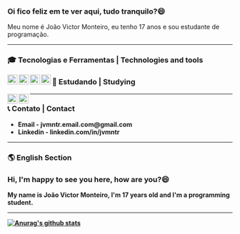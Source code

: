 <h3>
  <strong>Oi fico feliz em te ver aqui, tudo tranquilo?</strong>😄
</h3>  

<p>Meu nome é João Victor Monteiro, eu tenho 17 anos e sou estudante de programação. </p>

---

<h3>
  🎓 Tecnologias e Ferramentas | Technologies and tools
</h3>

  <img height="22" width="22" src="https://cdn.jsdelivr.net/npm/simple-icons@v3/icons/visualstudiocode.svg" alt="Visual Studio Code Icon" align="left"/>
  <img height="22" width="22" src="https://cdn.jsdelivr.net/npm/simple-icons@v3/icons/html5.svg" alt="HTML Icon" align="left"/>
  <img height="22" width="22" src="https://cdn.jsdelivr.net/npm/simple-icons@v3/icons/css3.svg" alt="CSS Icon" align="left"/>
  <img height="22" width="22" src="https://cdn.jsdelivr.net/npm/simple-icons@v3/icons/javascript.svg" alt="Javascript Icon" align="left"/>


<h3>
  📖 Estudando | Studying
</h3>

  <img height="22" width="22" src="https://cdn.jsdelivr.net/npm/simple-icons@v3/icons/node-dot-js.svg" alt='Node.JS Icon' align="left"/>
  <img height="22" width="22" src="https://cdn.jsdelivr.net/npm/simple-icons@v3/icons/react.svg" alt='React Icon' align="left"/>


---

<h3>
 📞 Contato | Contact
</h3>
<ul>
  <li><strong>Email -<strong> jvmntr.email.com@gmail.com</li>
  <li><strong>Linkedin -<strong> linkedin.com/in/jvmntr</li>
</ul>

---

<h3>
 🌎 English Section
</h3>

<h3>
  <strong>Hi, I'm happy to see you here, how are you?</strong>😄
</h3>  

<p>My name is João Victor Monteiro, I'm 17 years old and I'm a programming student. </p>

---

[![Anurag's github stats](https://github-readme-stats.vercel.app/api?username=jvmntr)](https://github.com/anuraghazra/github-readme-stats)

<!--
**Jvmntr/Jvmntr** is a ✨ _special_ ✨ repository because its `README.md` (this file) appears on your GitHub profile.

Here are some ideas to get you started:

- 🔭 I’m currently working on ...
- 🌱 I’m currently learning ...
- 👯 I’m looking to collaborate on ...
- 🤔 I’m looking for help with ...
- 💬 Ask me about ...
- 📫 How to reach me: ...
- 😄 Pronouns: ...
- ⚡ Fun fact: ...
-->
